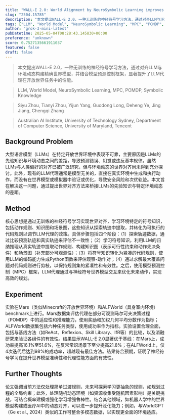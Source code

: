 ```yaml
---
title: "WALL-E 2.0: World Alignment by NeuroSymbolic Learning improves World Model-based LLM Agents"
slug: "2504.15785"
description: "本文提出WALL-E 2.0，一种无训练的神经符号学习方法，通过对齐LLM与环境动态构建精确世界模型，并结合模型预测控制框架，显著提升了LLM代理在开放世界任务中的性能。"
tags: ["LLM", "World Model", "NeuroSymbolic Learning", "MPC", "POMDP", "Symbolic Knowledge"]
author: "grok-3-mini-latest"
pubDatetime: 2025-05-04T08:28:43.145830+00:00
preference: "unknown"
score: 0.7527135661911037
featured: false
draft: false
---
```


> 本文提出WALL-E 2.0，一种无训练的神经符号学习方法，通过对齐LLM与环境动态构建精确世界模型，并结合模型预测控制框架，显著提升了LLM代理在开放世界任务中的性能。

> LLM, World Model, NeuroSymbolic Learning, MPC, POMDP, Symbolic Knowledge 

> Siyu Zhou, Tianyi Zhou, Yijun Yang, Guodong Long, Deheng Ye, Jing Jiang, Chengqi Zhang

> Australian AI Institute, University of Technology Sydney, Department of Computer Science, University of Maryland, Tencent 

## Background Problem

大型语言模型（LLMs）在特定开放世界环境中表现不可靠，主要原因是LLMs的先验知识与环境动态之间的差距，导致预测错误、幻觉或违反基本规律。虽然LLMs与人类偏好的对齐已被广泛研究，但与环境动态的世界对齐尚未得到充分探讨。此外，现有的LLM代理通常是模型无关的，直接在真实环境中生成和执行动作，而没有在世界模型或模拟器中验证或优化，导致安全风险和次优轨迹。本文旨在解决这一问题，通过提出世界对齐方法来桥接LLMs的先验知识与特定环境动态的差距。

## Method

核心思想是通过无训练的神经符号学习实现世界对齐，学习环境特定的符号知识，包括动作规则、知识图和场景图，这些知识从探索轨迹中提取，并转化为可执行的代码规则以调节LLM代理的政策。具体步骤包括四个阶段：（1）探索轨迹数据，通过比较预测轨迹和真实轨迹来评估不一致性；（2）学习符号知识，利用LLM的归纳推理从真实轨迹中提取动作规则、构建知识图（表示可行性约束和动作先决条件）和场景图（补充部分可观测性）；（3）将符号知识转化为紧凑的代码规则，使用LLM的编码能力生成Python函数来评估观察-动作对；（4）通过求解最大覆盖问题对代码规则进行剪枝，以保持规则集的紧凑性和有效性。之后，使用模型预测控制（MPC）框架，LLM代理通过与神经符号世界模型交互来优化未来动作，实现高效的规划。

## Experiment

实验在Mars（类似Minecraft的开放世界环境）和ALFWorld（具身室内环境）benchmark上进行。Mars数据集评估代理在部分可观测马尔可夫决策过程（POMDP）中的适应性和推理能力，使用奖励和加权几何平均分数作为指标；ALFWorld数据集包括六种任务类型，使用成功率作为指标。实验设置合理全面，包括与基线方法（如ReAct、Reflexion、Skill Library、IfR等）的比较，以及消融研究来验证各组件的有效性。结果显示WALL-E 2.0显著优于基线：在Mars上，成功率提高16.1%至51.6%，在反常常识场景下至少提高21.8%；在ALFWorld上，仅4次迭代后达到98%的成功率，超越现有最佳方法。结果符合预期，证明了神经符号学习在提升世界模型准确性和代理性能方面的有效性。

## Further Thoughts 

论文强调当前方法仅处理简单过渡规则，未来可探索学习更抽象的规则，如规划过程的全局约束；此外，处理随机动态环境（如资源收集受随机因素影响）是关键挑战，可结合概率建模或强化学习增强鲁棒性。结合其他领域，如机器人学中的世界模型构建或医疗AI中的动态对齐，可以进一步提升泛化能力；例如，与WorldGPT（Ge et al., 2024）类似的工作可整合多模态数据，以实现更全面的环境适应。